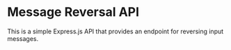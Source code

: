 # Message Reversal API

This is a simple Express.js API that provides an endpoint for reversing input messages.

